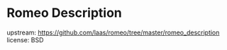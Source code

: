 # Romeo Description

upstream: https://github.com/laas/romeo/tree/master/romeo_description
license: BSD
